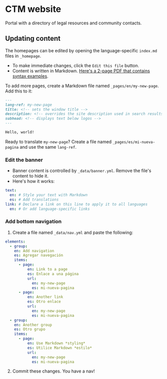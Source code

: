 # CTM website

Portal with a directory of legal resources and community contacts.

## Updating content

The homepages can be edited by opening the language-specific `index.md` files in `_homepage`.
- To make immediate changes, click the `Edit this file` button. 
- Content is written in Markdown. [Here's a 2-page PDF that contains syntax examples](https://guides.github.com/pdfs/markdown-cheatsheet-online.pdf). 

To add more pages, create a Markdown file named `_pages/en/my-new-page`. Add this to it:

```markdown
---
lang-ref: my-new-page
title: <!-- sets the window title -->
description: <!-- overrides the site description used in search results -->
subhead: <!-- displays text below logos -->
---

Hello, world!
```

Ready to translate `my-new-page`? Create a file named `_pages/es/mi-nueva-pagina` and use the same `lang-ref`.

### Edit the banner

- Banner content is controlled by `_data/banner.yml`. Remove the file's content to hide it.
- Here's how it works:

```yaml
text:
  en: # Style your text with Markdown
  es: # Add translations
link: # Declare a link on this line to apply it to all languages
  en: # Or add language-specific links
``` 

### Add bottom navigation

1. Create a file named `_data/nav.yml` and paste the following:

```yaml
elements:
  - group: 
    en: Add navigation
    es: Agregar navegación
    items:
      - page:
          en: Link to a page
          es: Enlace a una página
          url: 
            en: my-new-page
            es: mi-nueva-pagina
      - page:
          en: Another link
          es: Otro enlace
          url:
            en: my-new-page
            es: mi-nueva-pagina
  - group:
    en: Another group
    es: Otro grupo
    items:
      - page:
          en: Use Markdown *styling*
          es: Utilice Markdown *estilo*
          url:
            en: my-new-page
            es: mi-nueva-pagina
```

2. Commit these changes. You have a nav!
